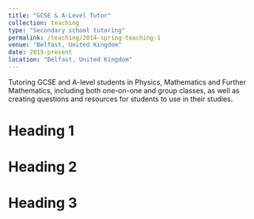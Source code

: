 ```yaml
---
title: "GCSE & A-Level Tutor"
collection: teaching
type: "Secondary school tutoring"
permalink: /teaching/2014-spring-teaching-1
venue: "Belfast, United Kingdom"
date: 2019-present
location: "Belfast, United Kingdom"
---
```


Tutoring GCSE and A-level students in Physics, Mathematics and Further Mathematics, including both one-on-one and group classes, as well as creating questions and resources for students to use in their studies.

Heading 1
======

Heading 2
======

Heading 3
======
